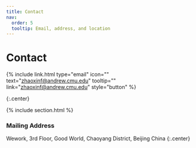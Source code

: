 ```yaml
---
title: Contact
nav:
  order: 5
  tooltip: Email, address, and location
---
```


# <i class="fas fa-envelope"></i>Contact

{%
  include link.html
  type="email"
  icon=""
  text="zhaoxinf@andrew.cmu.edu"
  tooltip=""
  link="zhaoxinf@andrew.cmu.edu"
  style="button"
%}

{:.center}

{% include section.html %}

### <i class="fas fa-mail-bulk"></i>Mailing Address

Wework, 3rd Floor, Good World, Chaoyang District, Beijing
China
{:.center}

